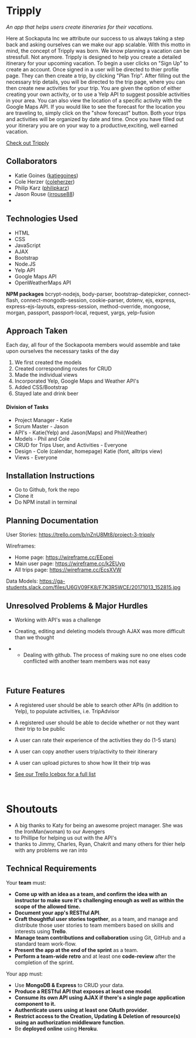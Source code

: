 # Tripply

*An app that helps users create itineraries for their vacations.*

Here at Sockaputa Inc we attribute our success to us always taking a step back and asking ourselves can we make our app scalable. With this motto in mind, the concept of Tripply was born. We know planning a vacation can be stressfull. Not anymore. Tripply is designed to help you create a detailed itinerary for your upcoming vacation. To begin a user clicks on "Sign Up" to create an account. Once signed in a user will be directed to thier profile page. They can then create a trip, by clicking "Plan Trip". After filling out the necessary trip details, you will be directed to the trip page, where you can then create new activities for your trip. You are given the option of either creating your own activity, or to use a Yelp API to suggest possible activities in your area. You can also view the location of a specific activity with the Google Maps API. If you would like to see the forecast for the location you are traveling to, simply click on the "show forecast" button. Both your trips and activities will be organized by date and time. Once you have filled out your itinerary you are on your way to a productive,exciting, well earned vacation. 

[Check out Tripply](https://gotripply.herokuapp.com/)



## Collaborators

- Katie Goines  ([katiegoines](https://github.com/katiegoines))
- Cole Herzer ([coleherzer](https://github.com/coleherzer))
- Philip Karz  ([philipkarz](https://github.com/philipkarz))
- Jason Rouse  ([jrrouse88](https://github.com/jrrouse88))
- ​



## Technologies Used

- HTML
- CSS
- JavaScript
- AJAX
- Bootstrap 
- Node.JS
- Yelp API
- Google Maps API
- OpenWeatherMaps API

**NPM packages**
bcrypt-nodejs, body-parser, bootstrap-datepicker, connect-flash, connect-mongodb-session, cookie-parser, dotenv, ejs, express, express-ejs-layouts, express-session, method-override, mongoose, morgan, passport, passport-local, request, yargs, yelp-fusion



## Approach Taken
Each day, all four of the Sockapoota members would assemble and take upon ourselves the necessary tasks of the day

1. We first created the models
2. Created corresponding routes for CRUD
3. Made the individual views
4. Incorporated Yelp, Google Maps and Weather API's
5. Added CSS/Bootstrap 
6. Stayed late and drink beer



#### Division of Tasks
- Project Manager - Katie
- Scrum Master - Jason
- API's - Katie(Yelp) and Jason(Maps) and Phil(Weather)
- Models - Phil and Cole
- CRUD for Trips User, and Activities - Everyone
- Design - Cole (calendar, homepage) Katie (font, alltrips view)
- Views - Everyone




## Installation Instructions
- Go to Github, fork the repo
- Clone it 
- Do NPM install in terminal




## Planning Documentation

User Stories: https://trello.com/b/nZnU8Mt8/project-3-tripply

Wireframes: 
- Home page: https://wireframe.cc/EEopei
- Main user page: https://wireframe.cc/k2EUyp
- All trips page: https://wireframe.cc/EcsXVW

Data Models: https://ga-students.slack.com/files/U6GV09FK8/F7K3R5WCE/20171013_152815.jpg




## Unresolved Problems & Major Hurdles
- Working with API's was a challenge

- Creating, editing and deleting models through AJAX was more difficult than we thought

- - Dealing with github. The process of making sure no one elses code conflicted with another team members was not easy


  ​



## Future Features
- A registered user should be able to search other APIs (in addition to Yelp), to populate activities, i.e. TripAdvisor

- A registered user should be able to decide whether or not they want their trip to be public

- A user can rate their experience of the activities they do (1-5 stars)

- A user can copy another users trip/activity to their itinerary

- A user can upload pictures to show how lit their trip was

- [See our Trello Icebox for a full list](https://trello.com/b/nZnU8Mt8/project-3-tripply)

  ​

# Shoutouts
- A big thanks to Katy for being an awesome project manager. She was the IronMan(woman) to our Avengers
-  to Phillipe for helping us out with the API's
-  thanks to Jimmy, Charles, Ryan, Chakrit and many others for thier help with any problems we ran into



## Technical Requirements

Your **team** must:

- **Come up with an idea as a team, and confirm the idea with an instructor to make sure it's challenging enough as well as within the scope of the allowed time.**
- **Document your app's RESTful API**.
- **Craft thoughtful user stories together**, as a team, and manage and distribute those user stories to team members based on skills and interests using **Trello**.
- **Manage team contributions and collaboration** using Git, GitHub and a standard team work-flow.
- **Present the app at the end of the sprint** as a team.
- **Perform a team-wide retro** and at least one **code-review** after the completion of the sprint.

Your app must:

- Use **MongoDB & Express** to CRUD your data.
- **Produce a RESTful API that exposes at least one model**.
- **Consume its own API using AJAX if there's a single page application component to it.**
- **Authenticate users using at least one OAuth provider**.
- **Restrict access to the Creation, Updating & Deletion of resource(s) using an authorization middleware function**.
- Be **deployed online** using **Heroku**.

